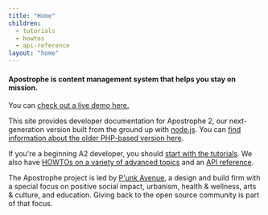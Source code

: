 ```yaml
---
title: "Home"
children:
  - tutorials
  - howtos
  - api-reference
layout: "home"
---
```


#### Apostrophe is content management system that helps you stay on mission.



You can [check out a live demo here.](http://demo2.apostrophenow.com)

This site provides developer documentation for Apostrophe 2, our next-generation version built from the ground up with [node.js](http://nodejs.org). You can [find information about the older PHP-based version here](http://trac.apostrophenow.org).

If you're a beginning A2 developer, you should [start with the tutorials](tutorials/index.html). We also have [HOWTOs on a variety of advanced topics](howtos/index.html) and an [API reference](api-reference/index.html).

The Apostrophe project is led by [P'unk Avenue](http://punkave.com), a design and build firm with a special focus on positive social impact, urbanism, health & wellness, arts & culture, and education. Giving back to the open source community is part of that focus.
